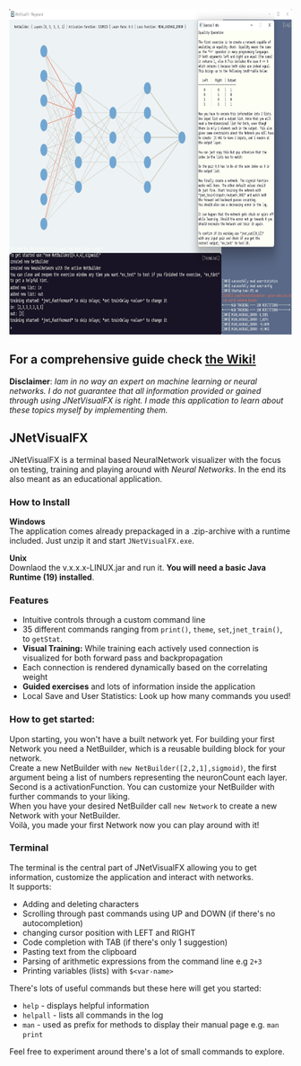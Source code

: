<!--suppress CheckImageSize -->
<img src="screenshots/1.0_Main.png" alt="The startup screen with a 10,10,10,2 Layer Network" width="830" height="580">


## For a comprehensive guide check [the Wiki!](https://github.com/gk646/JNetVisualFX/wiki/Home/)

**Disclaimer**:
*Iam in no way an expert on machine learning or neural networks. I do not guarantee that all information provided or gained through using JNetVisualFX is right. I made this application to learn about these topics myself by implementing them.*


## JNetVisualFX
JNetVisualFX is a terminal based NeuralNetwork visualizer with the focus on testing, training and playing around with *Neural Networks*. In the end its also meant as an educational application.


### **How to Install**

**Windows**  
The application comes already prepackaged in a .zip-archive with a runtime included. Just unzip it and start `JNetVisualFX.exe`.  

**Unix**  
Downlaod the v.x.x.x-LINUX.jar and run it. **You will need a basic Java Runtime (19) installed**.  

###  Features  

- Intuitive controls through a custom command line
- 35 different commands ranging from `print()`, `theme`, `set`,`jnet_train()`, to `getStat`.
- **Visual Training:** While training each actively used connection is visualized for both forward pass and backpropagation
- Each connection is rendered dynamically based on the correlating weight
- **Guided exercises** and lots of information inside the application 
- Local Save and User Statistics: Look up how many commands you used!

### **How to get started:**

Upon starting, you won't have a built network yet. For building your first Network you need a NetBuilder, which is a reusable building block for your network.    
Create a new NetBuilder with `new NetBuilder([2,2,1],sigmoid)`, the first argument being a list of numbers representing the neuronCount each layer. Second is a activationFunction.
You can customize your NetBuilder with further commands to your liking.  
When you have your desired NetBuilder call `new Network` to create a new Network with your NetBuilder.  
Voilà, you made your first Network now you can play around with it!

### **Terminal**

The terminal is the central part of JNetVisualFX allowing you to get information, customize the application and interact with networks.  
It supports:
- Adding and deleting characters
- Scrolling through past commands using UP and DOWN (if there's no autocompletion)
- changing cursor position with LEFT and RIGHT  
- Code completion with TAB (if there's only 1 suggestion)
- Pasting text from the clipboard
- Parsing of arithmetic expressions from the command line e.g `2+3`
- Printing variables (lists) with `$<var-name>` 


There's lots of useful commands but these here will get you started:
- `help` - displays helpful information 
- `helpall` - lists all commands in the log
- `man` - used as prefix for methods to display their manual page e.g. `man print`

Feel free to experiment around there's a lot of small commands to explore.

